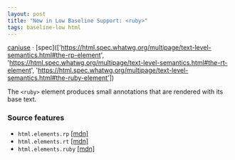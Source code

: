 ```yaml
---
layout: post
title: "New in Low Baseline Support: <ruby>"
tags: baseline-low html
---
```


[caniuse](https://caniuse.com/?search=ruby) · [spec](['https://html.spec.whatwg.org/multipage/text-level-semantics.html#the-rp-element', 'https://html.spec.whatwg.org/multipage/text-level-semantics.html#the-rt-element', 'https://html.spec.whatwg.org/multipage/text-level-semantics.html#the-ruby-element'])

The `<ruby>` element produces small annotations that are rendered with its base text.

### Source features

- ``html.elements.rp`` [[mdn]](https://developer.mozilla.org/en-US/search?q=html.elements.rp)
- ``html.elements.rt`` [[mdn]](https://developer.mozilla.org/en-US/search?q=html.elements.rt)
- ``html.elements.ruby`` [[mdn]](https://developer.mozilla.org/en-US/search?q=html.elements.ruby)
